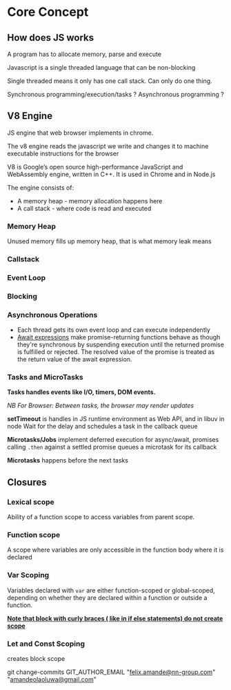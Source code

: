 # Core Concept

## How does JS works

A program has to allocate memory, parse and execute

Javascript is a single threaded language that can be non-blocking

Single threaded means it only has one call stack. Can only do one thing.

Synchronous programming/execution/tasks ?
Asynchronous programming ?


## V8 Engine

JS engine that web browser implements in chrome.

The v8 engine reads the javascript we write and changes it to machine executable instructions for the browser

V8 is Google’s open source high-performance JavaScript and WebAssembly engine, written in C++. It is used in Chrome and in Node.js

The engine consists of:
- A memory heap - memory allocation happens here
- A call stack - where code is read and executed

### Memory Heap

Unused memory fills up memory heap, that is what memory leak means

### Callstack

### Event Loop

### Blocking

### Asynchronous Operations

- Each thread gets its own event loop and can execute independently
- [Await expressions](https://developer.mozilla.org/en-US/docs/Web/JavaScript/Reference/Statements/async_function#description
) make promise-returning functions behave as though they're synchronous by suspending execution until the returned promise is fulfilled or rejected. The resolved value of the promise is treated as the return value of the await expression.

### Tasks and MicroTasks
**Tasks handles events like I/O, timers, DOM events.**

*NB For Browser: Between tasks, the browser may render updates*

**setTimeout** is handles in JS runtime environment as Web API, and in libuv in node
Wait for the delay and schedules a task in the callback queue

**Microtasks/Jobs** implement deferred execution for async/await, promises
calling `.then` against a settled promise queues a microtask for its callback

**Microtasks** happens before the next tasks

## Closures
 
 ### Lexical scope
 Ability of a function scope to access variables from parent scope. 

 ### Function scope
 A scope where variables are only accessible in the function body where it is declared

 ### Var Scoping

 Variables declared with `var` are either function-scoped or global-scoped, depending on whether they are declared within a function or outside a function.

 [**Note that block with curly braces ( like in if else statements) do not create scope**]('https://developer.mozilla.org/en-US/docs/Web/JavaScript/Closures#scoping_with_let_and_const')

 ### Let and Const Scoping
 creates block scope

 git change-commits GIT_AUTHOR_EMAIL "felix.amande@nn-group.com" "amandeolaoluwa@gmail.com"
